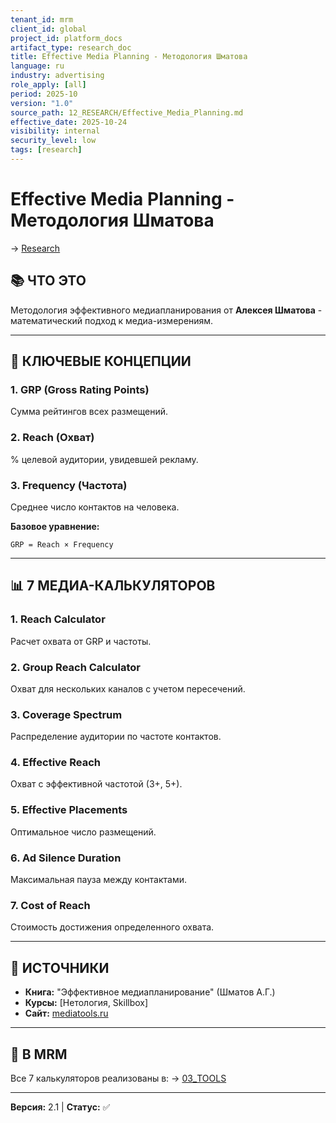 ```yaml
---
tenant_id: mrm
client_id: global
project_id: platform_docs
artifact_type: research_doc
title: Effective Media Planning - Методология Шматова
language: ru
industry: advertising
role_apply: [all]
period: 2025-10
version: "1.0"
source_path: 12_RESEARCH/Effective_Media_Planning.md
effective_date: 2025-10-24
visibility: internal
security_level: low
tags: [research]
---
```


# Effective Media Planning - Методология Шматова

→ [Research](../_README.md)

## 📚 ЧТО ЭТО

Методология эффективного медиапланирования от **Алексея Шматова** - математический подход к медиа-измерениям.

---

## 🔬 КЛЮЧЕВЫЕ КОНЦЕПЦИИ

### 1. GRP (Gross Rating Points)
Сумма рейтингов всех размещений.

### 2. Reach (Охват)
% целевой аудитории, увидевшей рекламу.

### 3. Frequency (Частота)
Среднее число контактов на человека.

**Базовое уравнение:**
```
GRP = Reach × Frequency
```

---

## 📊 7 МЕДИА-КАЛЬКУЛЯТОРОВ

### 1. Reach Calculator
Расчет охвата от GRP и частоты.

### 2. Group Reach Calculator
Охват для нескольких каналов с учетом пересечений.

### 3. Coverage Spectrum
Распределение аудитории по частоте контактов.

### 4. Effective Reach
Охват с эффективной частотой (3+, 5+).

### 5. Effective Placements
Оптимальное число размещений.

### 6. Ad Silence Duration
Максимальная пауза между контактами.

### 7. Cost of Reach
Стоимость достижения определенного охвата.

---

## 📖 ИСТОЧНИКИ

- **Книга:** "Эффективное медиапланирование" (Шматов А.Г.)
- **Курсы:** [Нетология, Skillbox]
- **Сайт:** [mediatools.ru](https://mediatools.ru)

---

## 🔗 В MRM

Все 7 калькуляторов реализованы в:
→ [03_TOOLS](../../03_TOOLS/_README.md)

---

**Версия:** 2.1 | **Статус:** ✅


